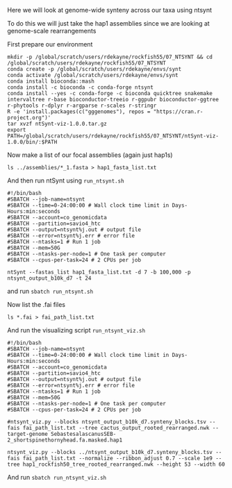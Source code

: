Here we will look at genome-wide synteny across our taxa using ntsynt

To do this we will just take the hap1 assemblies since we are looking at genome-scale rearrangements

First prepare our environment
```
mkdir -p /global/scratch/users/rdekayne/rockfish55/07_NTSYNT && cd /global/scratch/users/rdekayne/rockfish55/07_NTSYNT
conda create -p /global/scratch/users/rdekayne/envs/synt
conda activate /global/scratch/users/rdekayne/envs/synt
conda install bioconda::mash
conda install -c bioconda -c conda-forge ntsynt
conda install --yes -c conda-forge -c bioconda quicktree snakemake intervaltree r-base bioconductor-treeio r-ggpubr bioconductor-ggtree r-phytools r-dplyr r-argparse r-scales r-stringr
R -e 'install.packages(c("gggenomes"), repos = "https://cran.r-project.org")'
tar xvzf ntSynt-viz-1.0.0.tar.gz
export PATH=/global/scratch/users/rdekayne/rockfish55/07_NTSYNT/ntSynt-viz-1.0.0/bin/:$PATH
```

Now make a list of our focal assemblies (again just hap1s)
```
ls ../assemblies/*_1.fasta > hap1_fasta_list.txt
```

And then run ntSynt using `run_ntsynt.sh`
```
#!/bin/bash
#SBATCH --job-name=ntsynt
#SBATCH --time=0-24:00:00 # Wall clock time limit in Days-Hours:min:seconds
#SBATCH --account=co_genomicdata
#SBATCH --partition=savio4_htc
#SBATCH --output=ntsynt%j.out # output file
#SBATCH --error=ntsynt%j.err # error file
#SBATCH --ntasks=1 # Run 1 job
#SBATCH --mem=50G
#SBATCH --ntasks-per-node=1 # One task per computer
#SBATCH --cpus-per-task=24 # 2 CPUs per job

ntSynt --fastas_list hap1_fasta_list.txt -d 7 -b 100,000 -p ntsynt_output_b10k_d7 -t 24
```
and run `sbatch run_ntsynt.sh`

Now list the .fai files
```
ls *.fai > fai_path_list.txt
```

And run the visualizing script `run_ntsynt_viz.sh`
```
#!/bin/bash
#SBATCH --job-name=ntsynt
#SBATCH --time=0-24:00:00 # Wall clock time limit in Days-Hours:min:seconds
#SBATCH --account=co_genomicdata
#SBATCH --partition=savio4_htc
#SBATCH --output=ntsynt%j.out # output file
#SBATCH --error=ntsynt%j.err # error file
#SBATCH --ntasks=1 # Run 1 job
#SBATCH --mem=50G
#SBATCH --ntasks-per-node=1 # One task per computer
#SBATCH --cpus-per-task=24 # 2 CPUs per job

#ntsynt_viz.py --blocks ntsynt_output_b10k_d7.synteny_blocks.tsv --fais fai_path_list.txt --tree cactus_output_rooted_rearranged.nwk --target-genome SebastesalascanusSEB-2_shortspinethornyhead.fa.masked.hap1

ntsynt_viz.py --blocks ../ntsynt_output_b10k_d7.synteny_blocks.tsv --fais fai_path_list.txt --normalize --ribbon_adjust 0.7 --scale 1e9 --tree hap1_rockfish50_tree_rooted_rearranged.nwk --height 53 --width 60
```
And run `sbatch run_ntsynt_viz.sh`
